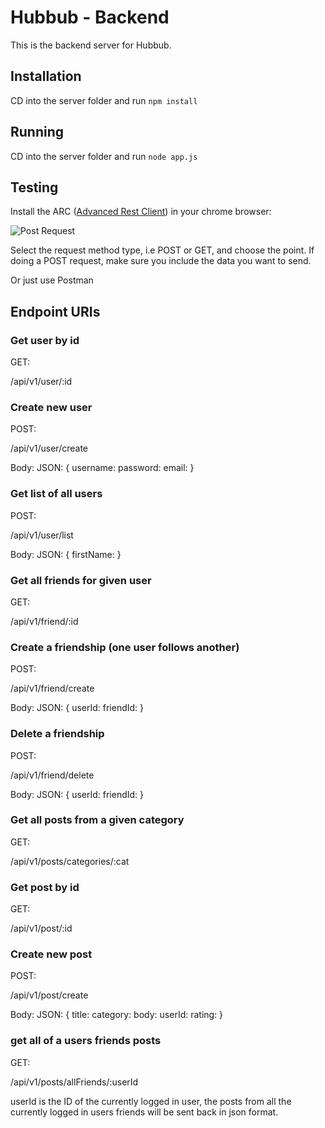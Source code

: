 # Hubbub - Backend

This is the backend server for Hubbub.


## Installation

CD into the server folder and run `npm install`

## Running

CD into the server folder and run `node app.js`

## Testing

Install the ARC ([Advanced Rest Client](https://chrome.google.com/webstore/detail/advanced-rest-client/hgmloofddffdnphfgcellkdfbfbjeloo/)) in your chrome browser:


![Post Request](https://i.imgur.com/7gabsN9.png)


Select the request method type, i.e POST or GET, and choose the point. If doing a POST request, make sure you include the data you want to send.

Or just use Postman

## Endpoint URIs

### Get user by id

GET:

/api/v1/user/:id

### Create new user

POST:

/api/v1/user/create

Body: JSON: {
    username:
    password:
    email:
}

### Get list of all users

POST:

/api/v1/user/list

Body: JSON: {
    firstName:
}

### Get all friends for given user

GET:

/api/v1/friend/:id

### Create a friendship (one user follows another)

POST:

/api/v1/friend/create

Body: JSON: {
    userId:
    friendId:
}

### Delete a friendship

POST:

/api/v1/friend/delete

Body: JSON: {
    userId:
    friendId:
}

### Get all posts from a given category

GET:

/api/v1/posts/categories/:cat

### Get post by id

GET:

/api/v1/post/:id

### Create new post

POST:

/api/v1/post/create

Body: JSON: {
    title:
    category:
    body:
    userId:
    rating:
}

### get all of a users friends posts

GET:

/api/v1/posts/allFriends/:userId

userId is the ID of the currently logged in user, the posts from all the currently logged in users friends will be sent back in json format.
